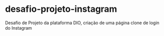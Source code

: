 # desafio-projeto-instagram
Desafio de Projeto da plataforma DIO, criação de uma página clone de login do Instagram
